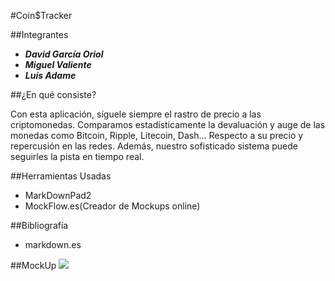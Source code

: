 #Coin$Tracker


##Integrantes

-	***David García Oriol***
-	***Miguel Valiente***
-	***Luís Adame***

##¿En qué consiste?

Con esta aplicación, síguele siempre el rastro de precio
a las criptomonedas. Comparamos estadísticamente la devaluación y auge de las
monedas como Bitcoin, Ripple, Litecoin, Dash... Respecto
a su precio y repercusión en las redes.
Además, nuestro sofisticado sistema puede seguirles la pista en tiempo real.

##Herramientas Usadas
 - MarkDownPad2
 - MockFlow.es(Creador de Mockups online)

##Bibliografía
 - markdown.es

##MockUp
![](https://media.discordapp.net/attachments/382291738728988675/434098719390957586/Main_Page.png?width=616&height=532)
